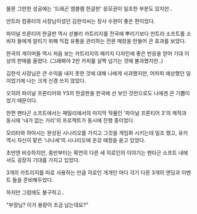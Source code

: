 물론 그만한 성공에는 '드래곤 엠블렘 한글판' 응모권이 일조한 부분도 있지만..

만트라 컴퓨터의 사장님이셨던 김한석씨는 장사 수완이 좋은 편이었다.

파이널 프론티어 한글판 역시 섣불리 카트리지를 전국에 뿌리기보다 만트라 소프트를 소비자 들에게 알리기 위해 직접 유통을 관리하는 전문 매장을 만들어 큰 효과를 보았다.

한국의 게이머들 역시 처음 보는 카트리지의 패키지 디자인에 좋은 반응을 얻어 기대 이상의 판매를 올렸다. (그래봐야 2만 카피를 살짝 넘기는 것에 불과했지만..)

김한석 사장님은 큰 수익을 내지 못한 것에 대해 나에게 사과했지만, 어차피 예상했던 일이었기에 나는 크게 신경 쓰지 않았다.

오히려 파이널 프론티어와 YS의 한글판을 한국에 선 보인 것만으로도 나에겐 큰 기쁨이었기 때문이다.

한편 펜타곤 소프트에서는 패밀리에서의 마지막 작품인 '파이널 프론티어 3'의 제작과 동시에 '내가 없는 거리'의 프로젝트가 동시에 진행 중이었다.

모리타와 하야시는 완성된 시나리오를 가지고 그것을 게임화 시키는데 일조 했고, 유키 역시 자신이 맡은 '나나세'의 시나리오에 온갖 애정을 쏟고 있었다.

초반엔 비슷하지만, 중반부터는 확연히 다른 세 히로인의 이야기는 펜타곤 소프트 내에서도 굉장히 기대를 가지고 있었다. 

3개의 카트리지를 따로 사용하는 만큼 히로인 개개인 마다 각기 다른 3개의 엔딩과 이벤트 들을 준비해두었다.

하지만 그럼에도 불구하고..

"부장님? 이거 용량이 조금 남는데요?"